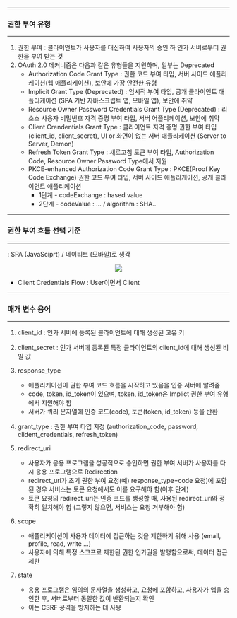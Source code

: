 -----
### 권한 부여 유형
-----
1. 권한 부여 : 클라이언트가 사용자를 대신하여 사용자의 승인 하 인가 서버로부터 권한을 부여 받는 것
2. OAuth 2.0 메커니즘은 다음과 같은 유형들을 지원하며, 일부는 Deprecated
   - Authorization Code Grant Type : 권한 코드 부여 타입, 서버 사이드 애플리케이션(웹 애플리케이션), 보안에 가장 안전한 유형
   - Implicit Grant Type (Deprecated) : 임시적 부여 타입, 공개 클라이언트 애플리케이션 (SPA 기반 자바스크립트 앱, 모바일 앱), 보안에 취약
   - Resource Owner Password Credentials Grant Type (Deprecated) : 리소스 사용자 비밀번호 자격 증명 부여 타입, 서버 어플리케이션, 보안에 취약
   - Client Crendentials Grant Type : 클라이언트 자격 증명 권한 부여 타입(client_id, client_secret), UI or 화면이 없는 서버 애플리케이션 (Server to Server, Demon)
   - Refresh Token Grant Type : 새로고침 토큰 부여 타입, Authorization Code, Resource Owner Password Type에서 지원
   - PKCE-enhanced Authorization Code Grant Type : PKCE(Proof Key Code Exchange) 권한 코드 부여 타입, 서버 사이드 애플리케이션, 공개 클라이언트 애플리케이션
     + 1단계 - codeExchange : hased value
     + 2단계 - codeValue : ... / algorithm : SHA..

-----
### 권한 부여 흐름 선택 기준
-----
: SPA (JavaSciprt) / 네이티브 (모바일)로 생각

<div align="center">
<img src="https://github.com/user-attachments/assets/d4eb5160-8406-4393-a7b1-872fa54be54a">
</div>

- Client Credentials Flow : User이면서 Client

-----
### 매개 변수 용어
-----
1. client_id : 인가 서버에 등록된 클라이언트에 대해 생성된 고유 키
2. client_secret : 인가 서버에 등록된 특정 클라이언트의 client_id에 대해 생성된 비밀 값
3. response_type
   - 애플리케이션이 권한 부여 코드 흐름을 시작하고 있음을 인증 서버에 알려줌
   - code, token, id_token이 있으며, token, id_token은 Implict 권한 부여 유형에서 지원해야 함
   - 서버가 쿼리 문자열에 인증 코드(code), 토큰(token, id_token) 등을 반환

4. grant_type : 권한 부여 타입 지정 (authorization_code, password, clident_credentials, refresh_token)
5. redirect_uri
   - 사용자가 응용 프로그램을 성공적으로 승인하면 권한 부여 서버가 사용자를 다시 응용 프로그램으로 Redirection
   - redirect_uri가 초기 권한 부여 요청(예) response_type=code 요청)에 포함된 경우 서비스는 토큰 요청에서도 이를 요구해야 함(이후 단계)
   - 토큰 요청의 redirect_uri는 인증 코드를 생성할 때, 사용된 redirect_uri와 정확히 일치해야 함 (그렇지 않으면, 서비스는 요청 거부해야 함)

6. scope
   - 애플리케이션이 사용자 데이터에 접근하는 것을 제한하기 위해 사용 (email, profile, read, write ...)
   - 사용자에 의해 특정 스코프로 제한된 권한 인가권을 발행함으로써, 데이터 접근 제한

7. state
   - 응용 프로그램은 임의의 문자열을 생성하고, 요청에 포함하고, 사용자가 앱을 승인한 후, 서버로부터 동일한 값이 반환되는지 확인
   - 이는 CSRF 공격을 방지하는 데 사용


